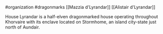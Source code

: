  #organization #dragonmarks [[Mazzia d'Lyrandar]] [[Alistair d'Lyrandar]]

House Lyrandar is a half-elven dragonmarked house operating throughout Khorvaire with its enclave located on Stormhome, an island city-state just north of Aundair.

